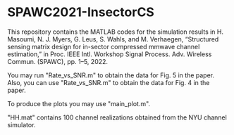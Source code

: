 # SPAWC2021-InsectorCS
This repository contains the MATLAB codes for the simulation results in
H. Masoumi, N. J. Myers, G. Leus, S. Wahls, and M. Verhaegen, “Structured sensing matrix design for in-sector compressed mmwave channel estimation,” in Proc. IEEE Intl. Workshop Signal Process. Adv. Wireless Commun. (SPAWC), pp. 1–5, 2022.

You may run "Rate_vs_SNR.m" to obtain the data for Fig. 5 in the paper. Also, you can use "Rate_vs_SNR.m" to obtain the data for Fig. 4 in the paper. 

To produce the plots you may use "main_plot.m".

"HH.mat" contains 100 channel realizations obtained from the NYU channel simulator.
